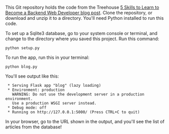 This Git repository holds the code from the Treehouse [5 Skills to Learn to Become a Backend Web Developer blog post](http://blog.teamtreehouse.com/become-backend-developer). Clone the repository, or download and unzip it to a directory. You'll need Python installed to run this code.

To set up a Sqlite3 database, go to your system console or terminal, and change to the directory where you saved this project. Run this command:

```
python setup.py
```

To run the app, run this in your terminal:

```
python blog.py
```

You'll see output like this:

```
 * Serving Flask app "blog" (lazy loading)
 * Environment: production
   WARNING: Do not use the development server in a production environment.
   Use a production WSGI server instead.
 * Debug mode: off
 * Running on http://127.0.0.1:5000/ (Press CTRL+C to quit)
```

In your browser, go to the URL shown in the output, and you'll see the list of articles from the database!
